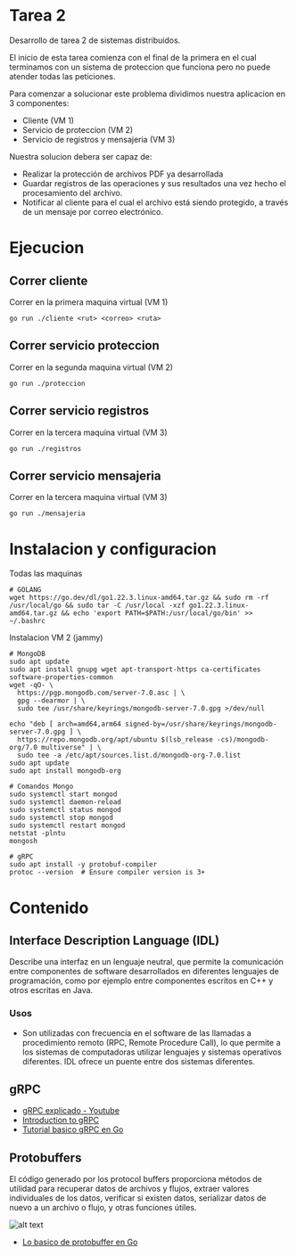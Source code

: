 # Tarea 2
Desarrollo de tarea 2 de sistemas distribuidos.

El inicio de esta tarea comienza con el final de la primera en el cual terminamos con un sistema de proteccion que funciona pero no puede atender todas las peticiones.

Para comenzar a solucionar este problema dividimos nuestra aplicacion en 3 componentes:

* Cliente (VM 1)
* Servicio de proteccion (VM 2)
* Servicio de registros y mensajeria (VM 3)

Nuestra solucion debera ser capaz de:
 
* Realizar la protección de archivos PDF ya desarrollada
* Guardar  registros  de  las  operaciones  y  sus  resultados  una  vez  hecho  el  procesamiento del archivo. 
* Notificar al cliente para el cual el archivo está siendo protegido, a través de un mensaje por correo electrónico.


# Ejecucion

## Correr cliente

Correr en la primera maquina virtual (VM 1)

```shell
go run ./cliente <rut> <correo> <ruta>
```

## Correr servicio proteccion

Correr en la segunda maquina virtual (VM 2)
```shell
go run ./proteccion
```

## Correr servicio registros
Correr en la tercera maquina virtual (VM 3)


```shell
go run ./registros
```

## Correr servicio mensajeria
Correr en la tercera maquina virtual (VM 3)

```shell
go run ./mensajeria
```


# Instalacion y configuracion

Todas las maquinas
```shell
# GOLANG
wget https://go.dev/dl/go1.22.3.linux-amd64.tar.gz && sudo rm -rf /usr/local/go && sudo tar -C /usr/local -xzf go1.22.3.linux-amd64.tar.gz && echo 'export PATH=$PATH:/usr/local/go/bin' >> ~/.bashrc
```

Instalacion VM 2 (jammy)
```shell
# MongoDB
sudo apt update
sudo apt install gnupg wget apt-transport-https ca-certificates software-properties-common
wget -qO- \
  https://pgp.mongodb.com/server-7.0.asc | \
  gpg --dearmor | \
  sudo tee /usr/share/keyrings/mongodb-server-7.0.gpg >/dev/null

echo "deb [ arch=amd64,arm64 signed-by=/usr/share/keyrings/mongodb-server-7.0.gpg ] \
  https://repo.mongodb.org/apt/ubuntu $(lsb_release -cs)/mongodb-org/7.0 multiverse" | \
  sudo tee -a /etc/apt/sources.list.d/mongodb-org-7.0.list
sudo apt update
sudo apt install mongodb-org

# Comandos Mongo
sudo systemctl start mongod
sudo systemctl daemon-reload
sudo systemctl status mongod
sudo systemctl stop mongod
sudo systemctl restart mongod
netstat -plntu
mongosh

# gRPC
sudo apt install -y protobuf-compiler
protoc --version  # Ensure compiler version is 3+
```


# Contenido

## Interface Description Language (IDL)

Describe una interfaz en un lenguaje neutral, que permite la comunicación entre componentes de software desarrollados en diferentes lenguajes de programación, como por ejemplo entre componentes escritos en C++ y otros escritas en Java.

### Usos

* Son utilizadas con frecuencia en el software de las llamadas a procedimiento remoto (RPC, Remote Procedure Call), lo que permite a los sistemas de computadoras utilizar lenguajes y sistemas operativos diferentes. IDL ofrece un puente entre dos sistemas diferentes.

## gRPC

* [gRPC explicado - Youtube](https://www.youtube.com/watch?v=NHw2cjcMN9g&t=60s)
* [Introduction to gRPC](https://grpc.io/docs/what-is-grpc/introduction/)
* [Tutorial basico gRPC en Go](https://grpc.io/docs/languages/go/basics/)

## Protobuffers 

El código generado por los protocol buffers proporciona métodos de utilidad para recuperar datos de archivos y flujos, extraer valores individuales de los datos, verificar si existen datos, serializar datos de nuevo a un archivo o flujo, y otras funciones útiles.

![alt text](https://protobuf.dev/images/protocol-buffers-concepts.png)


* [Lo basico de protobuffer en Go](https://protobuf.dev/getting-started/gotutorial/)
